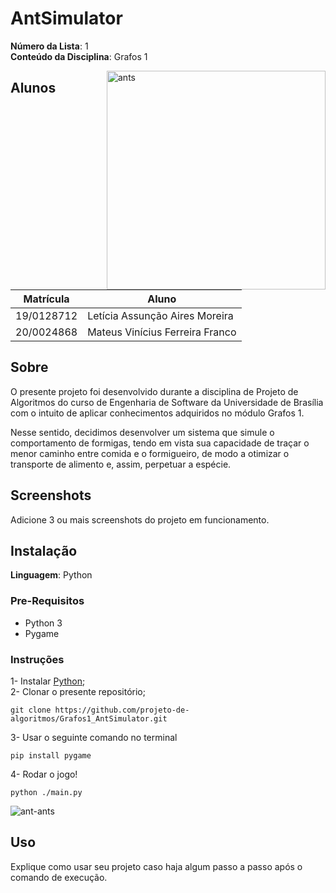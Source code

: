 # AntSimulator

**Número da Lista**: 1<br>
**Conteúdo da Disciplina**: Grafos 1<br>

<img src="https://user-images.githubusercontent.com/72623771/233392133-e199598b-02d5-4f04-bf9e-98faadd0e9ef.png" min-width="350px" max-width="350px" width="350px" align="right" alt="ants">

## Alunos
|Matrícula | Aluno |
| -- | -- |
| 19/0128712  |  Letícia Assunção Aires Moreira |
| 20/0024868  |  Mateus Vinícius Ferreira Franco  |

## Sobre 
O presente projeto foi desenvolvido durante a disciplina de Projeto de Algoritmos do curso de Engenharia de Software da Universidade de Brasília com o intuito de aplicar conhecimentos adquiridos no módulo Grafos 1.

Nesse sentido, decidimos desenvolver um sistema que simule o comportamento de formigas, tendo em vista sua capacidade de traçar o menor caminho entre comida e o formigueiro, de modo a otimizar o transporte de alimento e, assim, perpetuar a espécie.

## Screenshots
Adicione 3 ou mais screenshots do projeto em funcionamento.

## Instalação 
**Linguagem**: Python<br>

### Pre-Requisitos
* Python 3
* Pygame
### Instruções
1- Instalar [Python](https://www.python.org/);<br>
2- Clonar o presente repositório; <br>
````
git clone https://github.com/projeto-de-algoritmos/Grafos1_AntSimulator.git
````
3- Usar o seguinte comando no terminal <br>
````
pip install pygame
````
4- Rodar o jogo! <br>
````
python ./main.py
````
![ant-ants](https://user-images.githubusercontent.com/72623771/233392412-8c062cdc-131e-453f-b8eb-6fccf5aac679.gif)


## Uso 
Explique como usar seu projeto caso haja algum passo a passo após o comando de execução.




